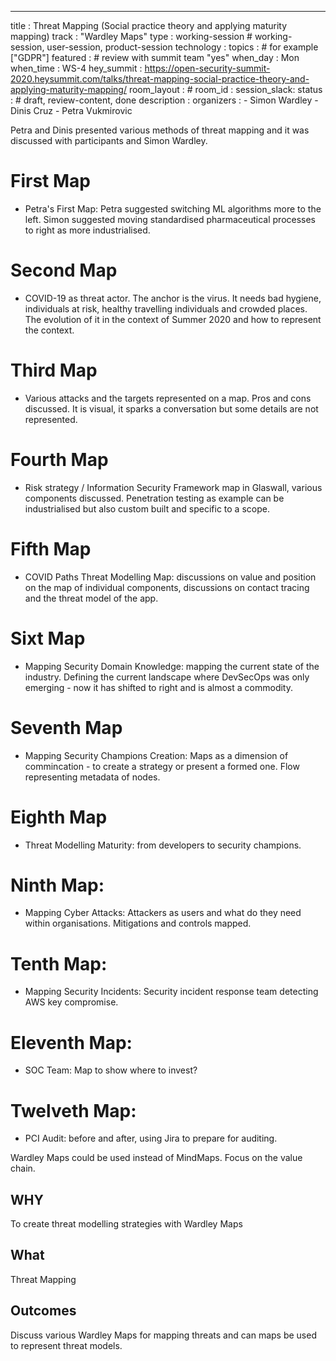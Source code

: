 ---
title        : Threat Mapping (Social practice theory and applying maturity mapping) 
track        : "Wardley Maps"
type         : working-session      # working-session, user-session, product-session
technology   :
topics       :                    # for example ["GDPR"]
featured     :                    # review with summit team "yes"
when_day     : Mon
when_time    : WS-4
hey_summit   : https://open-security-summit-2020.heysummit.com/talks/threat-mapping-social-practice-theory-and-applying-maturity-mapping/
room_layout  :                    #
room_id      : 
session_slack: 
status       :               # draft, review-content, done
description  :
organizers   :
    - Simon Wardley
    - Dinis Cruz
    - Petra Vukmirovic
   



Petra and Dinis presented various methods of threat mapping and it was discussed with participants and Simon Wardley. 

# First Map
- Petra's First Map: Petra suggested switching ML algorithms more to the left. Simon suggested moving standardised pharmaceutical processes to right as more industrialised.
# Second Map 
- COVID-19 as threat actor. The anchor is the virus. It needs bad hygiene, individuals at risk, healthy travelling individuals and crowded places. The evolution of it in the context of Summer 2020 and how to represent the context. 
# Third Map 
- Various attacks and the targets represented on a map. Pros and cons discussed. It is visual, it sparks a conversation but some details are not represented. 
# Fourth Map
- Risk strategy / Information Security Framework map in Glaswall, various components discussed. Penetration testing as example can be industrialised but also custom built and specific to a scope. 
# Fifth Map
- COVID Paths Threat Modelling Map: discussions on value and position on the map of individual components, discussions on contact tracing and the threat model of the app.
# Sixt Map 
 - Mapping Security Domain Knowledge: mapping the current state of the industry. Defining the current landscape where DevSecOps was only emerging - now it has shifted to right and is almost a commodity. 
 # Seventh Map
 - Mapping Security Champions Creation: Maps as a dimension of commincation - to create a strategy or present a formed one. Flow representing metadata of nodes.
 # Eighth Map
 - Threat Modelling Maturity: from developers to security champions. 
 # Ninth Map:
 - Mapping Cyber Attacks: Attackers as users and what do they need within organisations. Mitigations and controls mapped. 
 # Tenth Map:
 - Mapping Security Incidents: Security incident response team detecting AWS key compromise. 
 # Eleventh Map:
 - SOC Team: Map to show where to invest?
 # Twelveth Map:
 - PCI Audit: before and after, using Jira to prepare for auditing. 
 
 Wardley Maps could be used instead of MindMaps.
 Focus on the value chain.
 

## WHY

To create threat modelling strategies with Wardley Maps

## What

Threat Mapping

## Outcomes

Discuss various Wardley Maps for mapping threats and can maps be used to represent threat models.


